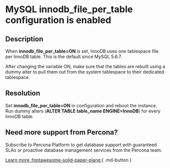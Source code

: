 # MySQL innodb_file_per_table configuration is enabled
## Description
When **innodb_file_per_table=ON** is set, InnoDB uses one tablespace file per InnoDB table. This is the default since MySQL 5.6.7. 

After changing the variable ON, make sure that the tables are rebuilt using a dummy alter to pull them out from the system tablespace to their dedicated tablespace.

## Resolution
Set **innodb_file_per_table=ON** in configuration and reboot the instance.
Run dummy alters (**ALTER TABLE table_name ENGINE=InnoDB**) for every InnoDB table.

## Need more support from Percona?
Subscribe to Percona Platform to get database support with guaranteed SLAs or proactive database management services from the Percona team.

[Learn more :fontawesome-solid-paper-plane:](https://per.co.na/subscribe){ .md-button }
